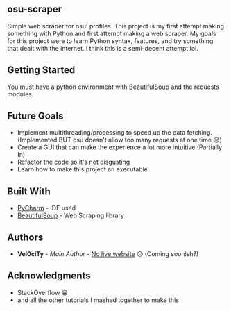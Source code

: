 ## osu-scraper
Simple web scraper for osu! profiles. This project is my first attempt making something with Python and first attempt making a web scraper. My goals for this project were to learn Python syntax, features, and try something that dealt with the internet. I think this is a semi-decent attempt lol.

## Getting Started
You must have a python environment with [BeautifulSoup](https://www.crummy.com/software/BeautifulSoup/) and the requests modules.

## Future Goals
* Implement multithreading/processing to speed up the data fetching. (Implemented BUT osu doesn't allow too many requests at one time 😥)
* Create a GUI that can make the experience a lot more intuitive (Partially In)
* Refactor the code so it's not disgusting
* Learn how to make this project an executable

## Built With

* [PyCharm](https://www.jetbrains.com/pycharm/) - IDE used
* [BeautifulSoup](https://www.crummy.com/software/BeautifulSoup/) - Web Scraping library

## Authors

* **Vel0ciTy** - *Main Author* - [No live website](https://github.com/FGVel0ciTy/Le-Website "WIP Website") 😥 (Coming soonish?)

## Acknowledgments

* StackOverflow 😀
* and all the other tutorials I mashed together to make this
